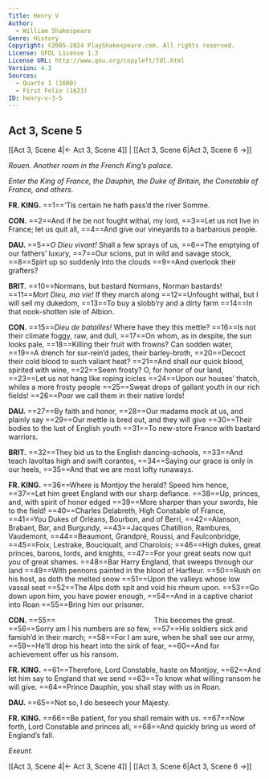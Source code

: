 ```yaml
---
Title: Henry V
Author: 
  - William Shakespeare
Genre: History
Copyright: ©2005-2024 PlayShakespeare.com. All rights reserved.
License: GFDL License 1.3
License URL: http://www.gnu.org/copyleft/fdl.html
Version: 4.3
Sources:
  - Quarto 1 (1600)
  - First Folio (1623)
ID: henry-v-3-5
---
```


## Act 3, Scene 5
[[Act 3, Scene 4|← Act 3, Scene 4]] | [[Act 3, Scene 6|Act 3, Scene 6 →]]

*Rouen. Another room in the French King’s palace.*

*Enter the King of France, the Dauphin, the Duke of Britain, the Constable of France, and others.*

**FR. KING.**
==1==’Tis certain he hath pass’d the river Somme.

**CON.**
==2==And if he be not fought withal, my lord,
==3==Let us not live in France; let us quit all,
==4==And give our vineyards to a barbarous people.

**DAU.**
==5==*O Dieu vivant!* Shall a few sprays of us,
==6==The emptying of our fathers’ luxury,
==7==Our scions, put in wild and savage stock,
==8==Spirt up so suddenly into the clouds
==9==And overlook their grafters?

**BRIT.**
==10==Normans, but bastard Normans, Norman bastards!
==11==*Mort Dieu, ma vie!* If they march along
==12==Unfought withal, but I will sell my dukedom,
==13==To buy a slobb’ry and a dirty farm
==14==In that nook-shotten isle of Albion.

**CON.**
==15==*Dieu de batailles!* Where have they this mettle?
==16==Is not their climate foggy, raw, and dull,
==17==On whom, as in despite, the sun looks pale,
==18==Killing their fruit with frowns? Can sodden water,
==19==A drench for sur-rein’d jades, their barley-broth,
==20==Decoct their cold blood to such valiant heat?
==21==And shall our quick blood, spirited with wine,
==22==Seem frosty? O, for honor of our land,
==23==Let us not hang like roping icicles
==24==Upon our houses’ thatch, whiles a more frosty people
==25==Sweat drops of gallant youth in our rich fields!
==26==Poor we call them in their native lords!

**DAU.**
==27==By faith and honor,
==28==Our madams mock at us, and plainly say
==29==Our mettle is bred out, and they will give
==30==Their bodies to the lust of English youth
==31==To new-store France with bastard warriors.

**BRIT.**
==32==They bid us to the English dancing-schools,
==33==And teach lavoltas high and swift corantos,
==34==Saying our grace is only in our heels,
==35==And that we are most lofty runaways.

**FR. KING.**
==36==Where is Montjoy the herald? Speed him hence,
==37==Let him greet England with our sharp defiance.
==38==Up, princes, and, with spirit of honor edged
==39==More sharper than your swords, hie to the field!
==40==Charles Delabreth, High Constable of France,
==41==You Dukes of Orléans, Bourbon, and of Berri,
==42==Alanson, Brabant, Bar, and Burgundy,
==43==Jacques Chatillion, Rambures, Vaudemont,
==44==Beaumont, Grandpré, Roussi, and Faulconbridge,
==45==Foix, Lestrake, Bouciqualt, and Charolois;
==46==High dukes, great princes, barons, lords, and knights,
==47==For your great seats now quit you of great shames.
==48==Bar Harry England, that sweeps through our land
==49==With pennons painted in the blood of Harfleur.
==50==Rush on his host, as doth the melted snow
==51==Upon the valleys whose low vassal seat
==52==The Alps doth spit and void his rheum upon.
==53==Go down upon him, you have power enough,
==54==And in a captive chariot into Roan
==55==Bring him our prisoner.

**CON.**
==55==              This becomes the great.
==56==Sorry am I his numbers are so few,
==57==His soldiers sick and famish’d in their march;
==58==For I am sure, when he shall see our army,
==59==He’ll drop his heart into the sink of fear,
==60==And for achievement offer us his ransom.

**FR. KING.**
==61==Therefore, Lord Constable, haste on Montjoy,
==62==And let him say to England that we send
==63==To know what willing ransom he will give.
==64==Prince Dauphin, you shall stay with us in Roan.

**DAU.**
==65==Not so, I do beseech your Majesty.

**FR. KING.**
==66==Be patient, for you shall remain with us.
==67==Now forth, Lord Constable and princes all,
==68==And quickly bring us word of England’s fall.

*Exeunt.*

[[Act 3, Scene 4|← Act 3, Scene 4]] | [[Act 3, Scene 6|Act 3, Scene 6 →]]